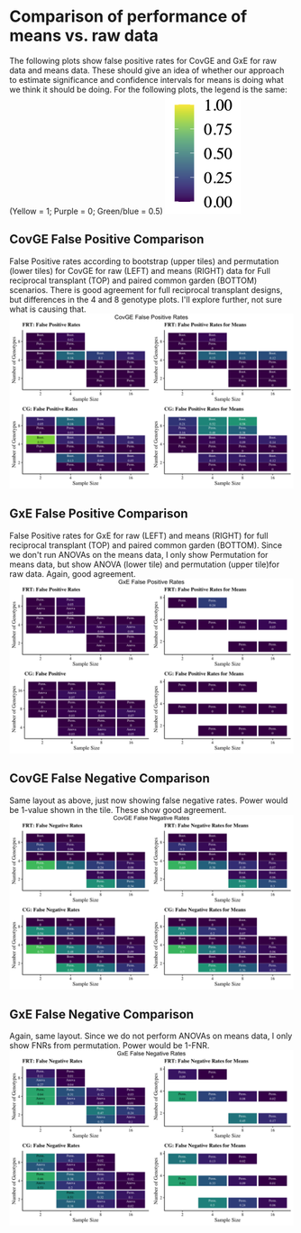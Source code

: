 # Comparison of performance of means vs. raw data 

The following plots show false positive rates for CovGE and GxE for raw data and means data. These should give an idea of whether our approach to estimate significance and confidence intervals for means is doing what we think it should be doing. 
For the following plots, the legend is the same: (Yellow = 1; Purple = 0; Green/blue = 0.5)
![image](https://github.com/RCN-ECS/CnGV/blob/master/results/Sim_12.15.20/2.23.LEGEND.png)

## CovGE False Positive Comparison
False Positive rates according to bootstrap (upper tiles) and permutation (lower tiles) for CovGE for raw (LEFT) and means (RIGHT) data for Full reciprocal transplant (TOP) and paired common garden (BOTTOM) scenarios. 
There is good agreement for full reciprocal transplant designs, but differences in the 4 and 8 genotype plots. I'll explore further, not sure what is causing that. 
![image](https://github.com/RCN-ECS/CnGV/blob/master/results/Sim_12.15.20/2.23.CovGE_FP_MeansVsRaw.png)

## GxE False Positive Comparison
False Positive rates for GxE for raw (LEFT) and means (RIGHT) for full reciprocal transplant (TOP) and paired common garden (BOTTOM). Since we don't run ANOVAs on the means data, I only show Permutation for means data, but show ANOVA (lower tile) and permutation (upper tile)for raw data. Again, good agreement. 
![image](https://github.com/RCN-ECS/CnGV/blob/master/results/Sim_12.15.20/2.23.GxE_FP_MeansVsRaw.png)

## CovGE False Negative Comparison
Same layout as above, just now showing false negative rates. Power would be 1-value shown in the tile. These show good agreement. 
![image](https://github.com/RCN-ECS/CnGV/blob/master/results/Sim_12.15.20/2.23.CovGE_FN_MeansVs.Raw.png)

## GxE False Negative Comparison
Again, same layout. Since we do not perform ANOVAs on means data, I only show FNRs from permutation. Power would be 1-FNR. 
![image](https://github.com/RCN-ECS/CnGV/blob/master/results/Sim_12.15.20/2.23.GxE_FN_MeansVsRaw.png)
